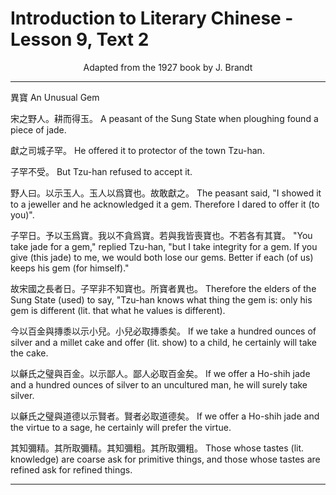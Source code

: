 # Introduction to Literary Chinese - Lesson 9, Text 2

<center>Adapted from the 1927 book by J. Brandt</center>

---

異寶
An Unusual Gem

宋之野人。耕而得玉。
A peasant of the Sung State when ploughing found a piece of jade.

獻之司城子罕。
He offered it to protector of the town Tzu-han.

子罕不受。
But Tzu-han refused to accept it.

野人曰。以示玉人。玉人以爲寶也。故敢獻之。
The peasant said, "I showed it to a jeweller and he acknowledged it a gem. Therefore I dared to offer it (to you)".

子罕日。予以玉爲寶。我以不貪爲寶。若與我皆喪寶也。不若各有其寶。
"You take jade for a gem," replied Tzu-han, "but I take integrity for a gem. If you give (this jade) to me, we would both lose our gems. Better if each (of us) keeps his gem (for himself)."

故宋國之長者日。子罕非不知寶也。所寶者異也。
Therefore the elders of the Sung State (used) to say, "Tzu-han knows what thing the gem is: only his gem is different (lit. that what he values is different).

今以百金與摶黍以示小兒。小兒必取摶黍矣。
If we take a hundred ounces of silver and a millet cake and offer (lit. show) to a child, he certainly will take the cake.

以龢氏之璧與百金。以示鄙人。鄙人必取百金矣。
If we offer a Ho-shih jade and a hundred ounces of silver to an uncultured man, he will surely take silver.

以龢氏之璧與道德以示賢者。賢者必取道德矣。
If we offer a Ho-shih jade and the virtue to a sage, he certainly will prefer the virtue.

其知彌精。其所取彌精。其知彌粗。其所取彌粗。
Those whose tastes (lit. knowledge) are coarse ask for primitive things, and those whose tastes are refined ask for refined things.

---
